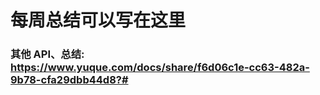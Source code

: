 # 每周总结可以写在这里

### 其他 API、总结: https://www.yuque.com/docs/share/f6d06c1e-cc63-482a-9b78-cfa29dbb44d8?#